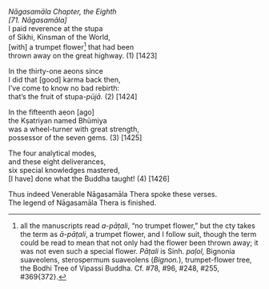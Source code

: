 *Nāgasamāla Chapter, the Eighth*  
*\[71. Nāgasamāla\]*  
I paid reverence at the stupa  
of Sikhi, Kinsman of the World,  
\[with\] a trumpet flower[^1] that had been  
thrown away on the great highway. (1) \[1423\]

In the thirty-one aeons since  
I did that \[good\] karma back then,  
I’ve come to know no bad rebirth:  
that’s the fruit of stupa-*pūjā.* (2) \[1424\]

In the fifteenth aeon \[ago\]  
the Kṣatriyan named Bhūmiya  
was a wheel-turner with great strength,  
possessor of the seven gems. (3) \[1425\]

The four analytical modes,  
and these eight deliverances,  
six special knowledges mastered,  
\[I have\] done what the Buddha taught! (4) \[1426\]

Thus indeed Venerable Nāgasamāla Thera spoke these verses.  
The legend of Nāgasamāla Thera is finished.

[^1]: all the manuscripts read *a*-*pāṭali*, “no trumpet flower,” but the cty takes the term as *ā-pāṭali*, a trumpet flower, and I follow suit, though the term could be read to mean that not only had the flower been thrown away; it was not even such a special flower. *Pāṭali* is Sinh. *paḷol,* Bignonia suaveolens, sterospermum suaveolens (*Bignon.*), trumpet-flower tree, the Bodhi Tree of Vipassi Buddha. Cf. \#78, \#96, \#248, \#255, \#369{372}.
